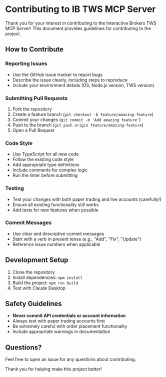 # Contributing to IB TWS MCP Server

Thank you for your interest in contributing to the Interactive Brokers TWS MCP Server! This document provides guidelines for contributing to the project.

## How to Contribute

### Reporting Issues

- Use the GitHub issue tracker to report bugs
- Describe the issue clearly, including steps to reproduce
- Include your environment details (OS, Node.js version, TWS version)

### Submitting Pull Requests

1. Fork the repository
2. Create a feature branch (`git checkout -b feature/amazing-feature`)
3. Commit your changes (`git commit -m 'Add amazing feature'`)
4. Push to the branch (`git push origin feature/amazing-feature`)
5. Open a Pull Request

### Code Style

- Use TypeScript for all new code
- Follow the existing code style
- Add appropriate type definitions
- Include comments for complex logic
- Run the linter before submitting

### Testing

- Test your changes with both paper trading and live accounts (carefully!)
- Ensure all existing functionality still works
- Add tests for new features when possible

### Commit Messages

- Use clear and descriptive commit messages
- Start with a verb in present tense (e.g., "Add", "Fix", "Update")
- Reference issue numbers when applicable

## Development Setup

1. Clone the repository
2. Install dependencies: `npm install`
3. Build the project: `npm run build`
4. Test with Claude Desktop

## Safety Guidelines

- **Never commit API credentials or account information**
- Always test with paper trading accounts first
- Be extremely careful with order placement functionality
- Include appropriate warnings in documentation

## Questions?

Feel free to open an issue for any questions about contributing.

Thank you for helping make this project better!